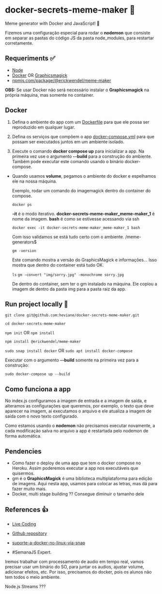 # docker-secrets-meme-maker 🥇

Meme generator with Docker and JavaScript! :adult:

Fizemos uma configuração especial para rodar o **nodemon** que consiste em separar as pastas do código JS da pasta node_modules, para restartar corretamente.

## Requeriments ✅

- [Node](https://nodejs.org/en/)
- [Docker](https://www.docker.com) OR [Graphicsmagick](http://www.graphicsmagick.org/index.html)
- [npmjs.com/package/@erickwendel/meme-maker](https://www.npmjs.com/package/@erickwendel/meme-maker)

**OBS:** Se usar Docker não será necessário instalar o **Graphicsmagick** na própria máquina, mas somente no container.

## Docker

1. Defina o ambiente do app com um [Dockerfile](https://docs.docker.com/engine/reference/builder) para que ele possa ser reproduzido em qualquer lugar.

2. Defina os serviços que compõem o app [docker-compose.yml](https://docs.docker.com/compose) para que possam ser executados juntos em um ambiente isolado.

3. Execute o comando **docker compose up** para inicializar a app. Na primeira vez use o argumento **--build** para a construção do ambiente. Também pode executar este comando usando o binário docker-compose.

- Quando usamos **volume**, pegamos o ambiente do docker e espelhamos ele na nossa máquina.
  
  Exemplo, rodar um comando do imagemagick dentro do container do compose.
  
    `docker ps`

    **-it** é o modo iterativo.
    **docker-secrets-meme-maker_meme-maker_1** é nome da imagem.
    **bash** é como se estivesse acessando via ssh

    `docker exec -it docker-secrets-meme-maker_meme-maker_1 bash`

    Com isso validamos se está tudo certo com o ambiente.
    /meme-generators$

    `gm -version`

    Este comando mostra a versão do GraphicsMagick e informações...
    Isso mostra que dentro do container está tudo OK.

    `ls`
    `gm -convert "img/sorry.jpg" -monochrome sorry.jpg`

    De dentro do container, sem ter o gm instalado na máquina.
    Ele copiou a imagem de dentro da pasta img para a pasta raiz da app.

## Run project locally 🚧

`git clone git@github.com:heviane/docker-secrets-meme-maker.git`

`cd docker-secrets-meme-maker`

`npm init` OR `npm install`

`npm install @erickwendel/meme-maker`

`sudo snap install docker` OR `sudo apt install docker-compose`

Executar com o argumento **--build** somente na primeira vez para a construção:

`sudo docker-compose up --build`

## Como funciona a app

No index.js configuramos a imagem de entrada e a imagem de saída, e alteramos as configurações que queremos, por exemplo, o texto que deve aparecer na imagem, aí executamos o arquivo e ele atualiza a imagem de saída com o novo texto configurado.

Como estamos usando o **nodemon** não precisamos executar novamente, a cada modificação salva no arquivo a app é restartada pelo nodemon de forma automática.

## Pendencies

- Como fazer o deploy de uma app que tem o docker compose no Heroku. Assim poderemos executar a app nos executáveis que quisermos.
- gm é o **GraphicsMagick** é uma biblioteca multiplataforma para edição de imagens. Aqui nesta app, usamos para colocar as letras, mas dá para fazer muito mais.
- Docker, multi stage building ?? Consegue diminuir o tamanho dele

## References 👍

- [Live Coding](https://www.youtube.com/watch?v=MOpwfg1GJig)
- [Github repository](https://github.com/ErickWendel/docker-secrets-meme-maker)
- [suporte-a-docker-no-linux-via-snap](https://www.edivaldobrito.com.br/suporte-a-docker-no-linux-via-snap)

- #SemanaJS Expert.

Iremos trabalhar com processamento de audio em tempo real, vamos precisar usar um binário do SO, para juntar os audios, ajustar volume, adicionar efeitos, etc. Por isso, precisamos do docker, pois os alunos não tem todos o meio ambiente.

Node.js Streams ???
